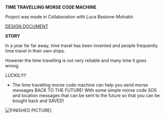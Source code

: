 **TIME TRAVELLING MORSE CODE MACHINE**


Project was made in Collaboration with Luca Bastone-Mohabir. 

[DESIGN DOCUMENT](https://github.com/ShahriarAhnaf/Morse-Time-Machine/blob/master/assets/Concept%20Design%20Document.pdf)


**STORY**

In a year far far away, time travel has been invented and people frequently time travel in their own ships. 

However the time travelling is not very reliable and many time it goes wrong. 

*LUCKILY!!*
- The time travelling morse code machine can help you send morse messages BACK TO THE FUTURE! With some simple morse code SOS and location messages that can be sent to the future so that you can be bought back and SAVED! 


![FINISHED PICTURE](https://github.com/ShahriarAhnaf/Morse-Time-Machine/blob/master/assets/Machine.png))

